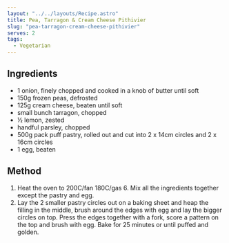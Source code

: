 ```yaml
---
layout: "../../layouts/Recipe.astro"
title: Pea, Tarragon & Cream Cheese Pithivier
slug: "pea-tarragon-cream-cheese-pithivier"
serves: 2
tags:
  - Vegetarian
---
```


## Ingredients

- 1 onion, finely chopped and cooked in a knob of butter until soft
- 150g frozen peas, defrosted
- 125g cream cheese, beaten until soft
- small bunch tarragon, chopped
- ½ lemon, zested
- handful parsley, chopped
- 500g pack puff pastry, rolled out and cut into 2 x 14cm circles and 2 x 16cm circles
- 1 egg, beaten

## Method

1. Heat the oven to 200C/fan 180C/gas 6. Mix all the ingredients together except the pastry and egg.
1. Lay the 2 smaller pastry circles out on a baking sheet and heap the filling in the middle, brush around the edges with egg and lay the bigger circles on top. Press the edges together with a fork, score a pattern on the top and brush with egg. Bake for 25 minutes or until puffed and golden.